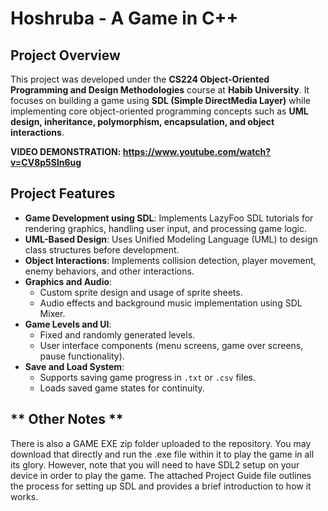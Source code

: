 # Hoshruba - A Game in C++

## **Project Overview**
This project was developed under the **CS224 Object-Oriented Programming and Design Methodologies** course at **Habib University**. It focuses on building a game using **SDL (Simple DirectMedia Layer)** while implementing core object-oriented programming concepts such as **UML design, inheritance, polymorphism, encapsulation, and object interactions**.

**VIDEO DEMONSTRATION: https://www.youtube.com/watch?v=CV8p5Sln6ug**

## **Project Features**
- **Game Development using SDL**: Implements LazyFoo SDL tutorials for rendering graphics, handling user input, and processing game logic.
- **UML-Based Design**: Uses Unified Modeling Language (UML) to design class structures before development.
- **Object Interactions**: Implements collision detection, player movement, enemy behaviors, and other interactions.
- **Graphics and Audio**:
  - Custom sprite design and usage of sprite sheets.
  - Audio effects and background music implementation using SDL Mixer.
- **Game Levels and UI**:
  - Fixed and randomly generated levels.
  - User interface components (menu screens, game over screens, pause functionality).
- **Save and Load System**:
  - Supports saving game progress in `.txt` or `.csv` files.
  - Loads saved game states for continuity.

## ** Other Notes **

There is also a GAME EXE zip folder uploaded to the repository. You may download that directly and run the .exe file within it to play the game in all its glory. However, note that you will need to have SDL2 setup on your device in order to play the game. The attached Project Guide file outlines the process for setting up SDL and provides a brief introduction to how it works.

